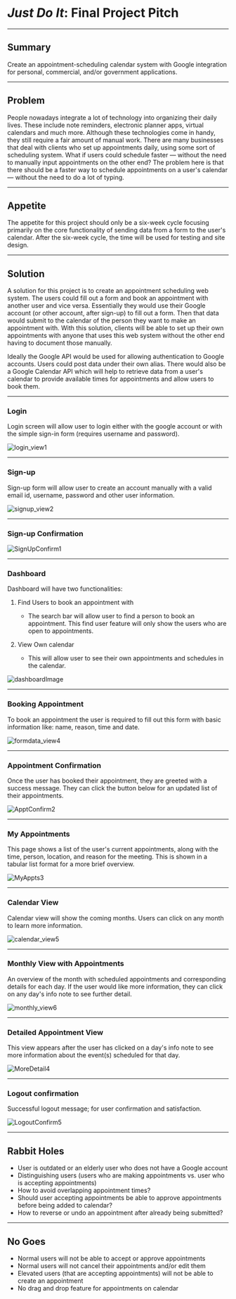 # *Just Do It*: Final Project Pitch

___
## Summary

Create an appointment-scheduling calendar system with Google integration for personal, commercial, and/or government applications.

___
## Problem

People nowadays integrate a lot of technology into organizing their daily lives. These include note reminders, electronic planner apps, virtual calendars and much more. Although these technologies come in handy, they still require a fair amount of manual work. There are many businesses that deal with clients who set up appointments daily, using some sort of scheduling system. What if users could schedule faster — without the need to manually input appointments on the other end? The problem here is that there should be a faster way to schedule appointments on a user's calendar — without the need to do a lot of typing.

___
## Appetite

The appetite for this project should only be a six-week cycle focusing primarily on the core functionality of sending data from a form to the user's calendar. After the six-week cycle, the time will be used for testing and site design.
___
## Solution

A solution for this project is to create an appointment scheduling web system. The users could fill out a form and book an appointment with another user and vice versa. Essentially they would use their Google account (or other account, after sign-up) to fill out a form. Then that data would submit to the calendar of the person they want to make an appointment with. With this solution, clients will be able to set up their own appointments with anyone that uses this web system without the other end having to document those manually.

Ideally the Google API would be used for allowing authentication to Google accounts. Users could post data under their own alias. There would also be a Google Calendar API which will help to retrieve data from a user's calendar to provide available times for appointments and allow users to book them.
___
### Login

Login screen will allow user to login either with the google account or with the simple sign-in form (requires username and password).

![login_view1](https://user-images.githubusercontent.com/21226482/73808395-677a7800-4795-11ea-813d-e8717856cef7.jpg)

___
### Sign-up

Sign-up form will allow user to create an account manually with a valid email id, username, password and other user information.

![signup_view2](https://user-images.githubusercontent.com/21226482/73808399-6c3f2c00-4795-11ea-889e-1f7a91bbd95b.jpg)

___
### Sign-up Confirmation

![SignUpConfirm1](https://user-images.githubusercontent.com/21226482/73970800-66eff780-48e3-11ea-9d10-d963cb9d3ce2.jpg)

___
### Dashboard

Dashboard will have two functionalities:
1. Find Users to book an appointment with
    * The search bar will allow user to find a person to book an appointment. This find user feature will only show the users who are open to appointments.


2. View Own calendar
    * This will allow user to see their own appointments and schedules in the calendar.

![dashboardImage](https://user-images.githubusercontent.com/54300222/73910750-160edd80-48a8-11ea-9b6f-0f1d8e73321f.png)

___
### Booking Appointment

To book an appointment the user is required to fill out this form with basic information like: name, reason, time and date.

![formdata_view4](https://user-images.githubusercontent.com/21226482/73808400-6ea18600-4795-11ea-8eee-db171c3e3ffc.jpg)

___
### Appointment Confirmation

Once the user has booked their appointment, they are greeted with a success message. They can click the button below for an updated list of their appointments.

![ApptConfirm2](https://user-images.githubusercontent.com/21226482/73970937-a4ed1b80-48e3-11ea-8b4b-f9940d390a70.jpg)

___
### My Appointments

This page shows a list of the user's current appointments, along with the time, person, location, and reason for the meeting. This is shown in a tabular list format for a more brief overview.

![MyAppts3](https://user-images.githubusercontent.com/21226482/73970940-a74f7580-48e3-11ea-81c1-faf6563bf38b.jpg)

___
### Calendar View

Calendar view will show the coming months. Users can click on any month to learn more information.

![calendar_view5](https://user-images.githubusercontent.com/21226482/73783638-a7bc0500-4759-11ea-9b1e-955ca858597c.jpg)

___
### Monthly View with Appointments

An overview of the month with scheduled appointments and corresponding details for each day. If the user would like more information, they can click on any day's info note to see further detail.

![monthly_view6](https://user-images.githubusercontent.com/21226482/73783643-aab6f580-4759-11ea-812e-0a9ffe9f0ccd.jpg)

___
### Detailed Appointment View

This view appears after the user has clicked on a day's info note to see more information about the event(s) scheduled for that day.

![MoreDetail4](https://user-images.githubusercontent.com/21226482/73970945-a9b1cf80-48e3-11ea-8051-17e2b495e561.jpg)

___
### Logout confirmation

Successful logout message; for user confirmation and satisfaction.

![LogoutConfirm5](https://user-images.githubusercontent.com/21226482/73970949-ac142980-48e3-11ea-9f27-d6cb8ec5b9f7.jpg)

___
## Rabbit Holes

* User is outdated or an elderly user who does not have a Google account
* Distinguishing users (users who are making appointments vs. user who is accepting appointments)
* How to avoid overlapping appointment times?
* Should user accepting appointments be able to approve appointments before being added to calendar?
* How to reverse or undo an appointment after already being submitted?

___
## No Goes

* Normal users will not be able to accept or approve appointments
* Normal users will not cancel their appointments and/or edit them
* Elevated users (that are accepting appointments) will not be able to create an appointment
* No drag and drop feature for appointments on calendar
